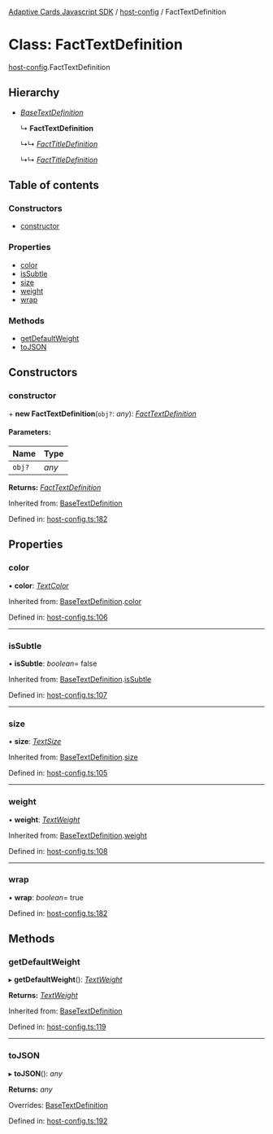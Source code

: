 [Adaptive Cards Javascript SDK](../README.md) / [host-config](../modules/host_config.md) / FactTextDefinition

# Class: FactTextDefinition

[host-config](../modules/host_config.md).FactTextDefinition

## Hierarchy

- [_BaseTextDefinition_](host_config.basetextdefinition.md)

  ↳ **FactTextDefinition**

  ↳↳ [_FactTitleDefinition_](host_config.facttitledefinition.md)

  ↳↳ [_FactTitleDefinition_](adaptivecards.facttitledefinition.md)

## Table of contents

### Constructors

- [constructor](host_config.facttextdefinition.md#constructor)

### Properties

- [color](host_config.facttextdefinition.md#color)
- [isSubtle](host_config.facttextdefinition.md#issubtle)
- [size](host_config.facttextdefinition.md#size)
- [weight](host_config.facttextdefinition.md#weight)
- [wrap](host_config.facttextdefinition.md#wrap)

### Methods

- [getDefaultWeight](host_config.facttextdefinition.md#getdefaultweight)
- [toJSON](host_config.facttextdefinition.md#tojson)

## Constructors

### constructor

\+ **new FactTextDefinition**(`obj?`: _any_): [_FactTextDefinition_](host_config.facttextdefinition.md)

#### Parameters:

| Name   | Type  |
| :----- | :---- |
| `obj?` | _any_ |

**Returns:** [_FactTextDefinition_](host_config.facttextdefinition.md)

Inherited from: [BaseTextDefinition](host_config.basetextdefinition.md)

Defined in: [host-config.ts:182](https://github.com/microsoft/AdaptiveCards/blob/0938a1f10/source/nodejs/adaptivecards/src/host-config.ts#L182)

## Properties

### color

• **color**: [_TextColor_](../enums/enums.textcolor.md)

Inherited from: [BaseTextDefinition](host_config.basetextdefinition.md).[color](host_config.basetextdefinition.md#color)

Defined in: [host-config.ts:106](https://github.com/microsoft/AdaptiveCards/blob/0938a1f10/source/nodejs/adaptivecards/src/host-config.ts#L106)

---

### isSubtle

• **isSubtle**: _boolean_= false

Inherited from: [BaseTextDefinition](host_config.basetextdefinition.md).[isSubtle](host_config.basetextdefinition.md#issubtle)

Defined in: [host-config.ts:107](https://github.com/microsoft/AdaptiveCards/blob/0938a1f10/source/nodejs/adaptivecards/src/host-config.ts#L107)

---

### size

• **size**: [_TextSize_](../enums/enums.textsize.md)

Inherited from: [BaseTextDefinition](host_config.basetextdefinition.md).[size](host_config.basetextdefinition.md#size)

Defined in: [host-config.ts:105](https://github.com/microsoft/AdaptiveCards/blob/0938a1f10/source/nodejs/adaptivecards/src/host-config.ts#L105)

---

### weight

• **weight**: [_TextWeight_](../enums/enums.textweight.md)

Inherited from: [BaseTextDefinition](host_config.basetextdefinition.md).[weight](host_config.basetextdefinition.md#weight)

Defined in: [host-config.ts:108](https://github.com/microsoft/AdaptiveCards/blob/0938a1f10/source/nodejs/adaptivecards/src/host-config.ts#L108)

---

### wrap

• **wrap**: _boolean_= true

Defined in: [host-config.ts:182](https://github.com/microsoft/AdaptiveCards/blob/0938a1f10/source/nodejs/adaptivecards/src/host-config.ts#L182)

## Methods

### getDefaultWeight

▸ **getDefaultWeight**(): [_TextWeight_](../enums/enums.textweight.md)

**Returns:** [_TextWeight_](../enums/enums.textweight.md)

Inherited from: [BaseTextDefinition](host_config.basetextdefinition.md)

Defined in: [host-config.ts:119](https://github.com/microsoft/AdaptiveCards/blob/0938a1f10/source/nodejs/adaptivecards/src/host-config.ts#L119)

---

### toJSON

▸ **toJSON**(): _any_

**Returns:** _any_

Overrides: [BaseTextDefinition](host_config.basetextdefinition.md)

Defined in: [host-config.ts:192](https://github.com/microsoft/AdaptiveCards/blob/0938a1f10/source/nodejs/adaptivecards/src/host-config.ts#L192)
